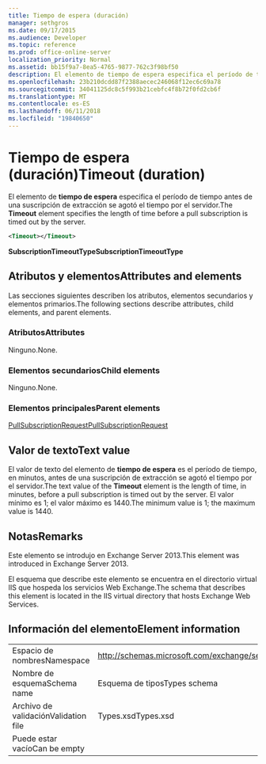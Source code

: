 ```yaml
---
title: Tiempo de espera (duración)
manager: sethgros
ms.date: 09/17/2015
ms.audience: Developer
ms.topic: reference
ms.prod: office-online-server
localization_priority: Normal
ms.assetid: bb15f9a7-8ea5-4765-9877-762c3f98bf50
description: El elemento de tiempo de espera especifica el período de tiempo antes de una suscripción de extracción se agotó el tiempo por el servidor.
ms.openlocfilehash: 23b210dcdd87f2388aecec246068f12ec6c69a78
ms.sourcegitcommit: 34041125dc8c5f993b21cebfc4f8b72f0fd2cb6f
ms.translationtype: MT
ms.contentlocale: es-ES
ms.lasthandoff: 06/11/2018
ms.locfileid: "19840650"
---
```

# <a name="timeout-duration"></a><span data-ttu-id="7d76a-103">Tiempo de espera (duración)</span><span class="sxs-lookup"><span data-stu-id="7d76a-103">Timeout (duration)</span></span>

<span data-ttu-id="7d76a-104">El elemento de **tiempo de espera** especifica el período de tiempo antes de una suscripción de extracción se agotó el tiempo por el servidor.</span><span class="sxs-lookup"><span data-stu-id="7d76a-104">The **Timeout** element specifies the length of time before a pull subscription is timed out by the server.</span></span> 
  
```XML
<Timeout></Timeout>
```

 <span data-ttu-id="7d76a-105">**SubscriptionTimeoutType**</span><span class="sxs-lookup"><span data-stu-id="7d76a-105">**SubscriptionTimeoutType**</span></span>
## <a name="attributes-and-elements"></a><span data-ttu-id="7d76a-106">Atributos y elementos</span><span class="sxs-lookup"><span data-stu-id="7d76a-106">Attributes and elements</span></span>

<span data-ttu-id="7d76a-107">Las secciones siguientes describen los atributos, elementos secundarios y elementos primarios.</span><span class="sxs-lookup"><span data-stu-id="7d76a-107">The following sections describe attributes, child elements, and parent elements.</span></span>
  
### <a name="attributes"></a><span data-ttu-id="7d76a-108">Atributos</span><span class="sxs-lookup"><span data-stu-id="7d76a-108">Attributes</span></span>

<span data-ttu-id="7d76a-109">Ninguno.</span><span class="sxs-lookup"><span data-stu-id="7d76a-109">None.</span></span>
  
### <a name="child-elements"></a><span data-ttu-id="7d76a-110">Elementos secundarios</span><span class="sxs-lookup"><span data-stu-id="7d76a-110">Child elements</span></span>

<span data-ttu-id="7d76a-111">Ninguno.</span><span class="sxs-lookup"><span data-stu-id="7d76a-111">None.</span></span>
  
### <a name="parent-elements"></a><span data-ttu-id="7d76a-112">Elementos principales</span><span class="sxs-lookup"><span data-stu-id="7d76a-112">Parent elements</span></span>

[<span data-ttu-id="7d76a-113">PullSubscriptionRequest</span><span class="sxs-lookup"><span data-stu-id="7d76a-113">PullSubscriptionRequest</span></span>](pullsubscriptionrequest.md)
  
## <a name="text-value"></a><span data-ttu-id="7d76a-114">Valor de texto</span><span class="sxs-lookup"><span data-stu-id="7d76a-114">Text value</span></span>

<span data-ttu-id="7d76a-115">El valor de texto del elemento de **tiempo de espera** es el período de tiempo, en minutos, antes de una suscripción de extracción se agotó el tiempo por el servidor.</span><span class="sxs-lookup"><span data-stu-id="7d76a-115">The text value of the **Timeout** element is the length of time, in minutes, before a pull subscription is timed out by the server.</span></span> <span data-ttu-id="7d76a-116">El valor mínimo es 1; el valor máximo es 1440.</span><span class="sxs-lookup"><span data-stu-id="7d76a-116">The minimum value is 1; the maximum value is 1440.</span></span> 
  
## <a name="remarks"></a><span data-ttu-id="7d76a-117">Notas</span><span class="sxs-lookup"><span data-stu-id="7d76a-117">Remarks</span></span>

<span data-ttu-id="7d76a-118">Este elemento se introdujo en Exchange Server 2013.</span><span class="sxs-lookup"><span data-stu-id="7d76a-118">This element was introduced in Exchange Server 2013.</span></span>
  
<span data-ttu-id="7d76a-119">El esquema que describe este elemento se encuentra en el directorio virtual IIS que hospeda los servicios Web Exchange.</span><span class="sxs-lookup"><span data-stu-id="7d76a-119">The schema that describes this element is located in the IIS virtual directory that hosts Exchange Web Services.</span></span>
  
## <a name="element-information"></a><span data-ttu-id="7d76a-120">Información del elemento</span><span class="sxs-lookup"><span data-stu-id="7d76a-120">Element information</span></span>

|||
|:-----|:-----|
|<span data-ttu-id="7d76a-121">Espacio de nombres</span><span class="sxs-lookup"><span data-stu-id="7d76a-121">Namespace</span></span>  <br/> |http://schemas.microsoft.com/exchange/services/2006/types  <br/> |
|<span data-ttu-id="7d76a-122">Nombre de esquema</span><span class="sxs-lookup"><span data-stu-id="7d76a-122">Schema name</span></span>  <br/> |<span data-ttu-id="7d76a-123">Esquema de tipos</span><span class="sxs-lookup"><span data-stu-id="7d76a-123">Types schema</span></span>  <br/> |
|<span data-ttu-id="7d76a-124">Archivo de validación</span><span class="sxs-lookup"><span data-stu-id="7d76a-124">Validation file</span></span>  <br/> |<span data-ttu-id="7d76a-125">Types.xsd</span><span class="sxs-lookup"><span data-stu-id="7d76a-125">Types.xsd</span></span>  <br/> |
|<span data-ttu-id="7d76a-126">Puede estar vacío</span><span class="sxs-lookup"><span data-stu-id="7d76a-126">Can be empty</span></span>  <br/> ||
   

